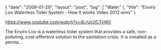 {
   "date": "2008-01-29",
   "layout": "post",
   "tag": [
      "Water"
   ],
   "title": "Enviro Loo Waterless Toilet System - How It works Video 2012.wmv"
}

https://www.youtube.com/watch?v=4LrUc0C7vW0  

The Enviro Loo is a waterless toilet system that provides a safe, non-polluting, cost-effective solution to the sanitation crisis. It is installed as a perma...